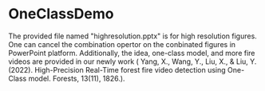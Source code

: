 # OneClassDemo
The provided file named "highresolution.pptx" is for high resolution figures. One can cancel the combination opertor on the conbinated figures in PowerPoint platform.
Additionally, the idea, one-class model, and more fire videos are provided in our newly work (
Yang, X., Wang, Y., Liu, X., & Liu, Y. (2022). High-Precision Real-Time forest fire video detection using One-Class model. Forests, 13(11), 1826.).
